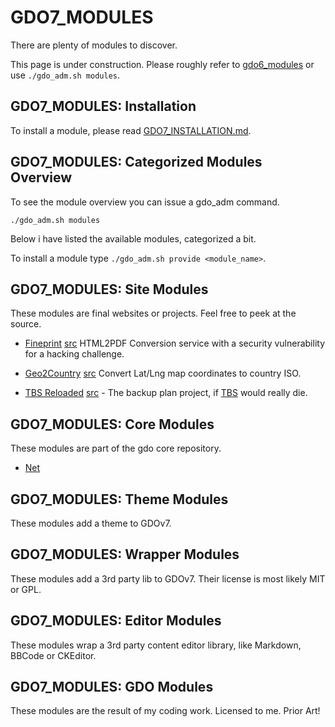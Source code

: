 # GDO7_MODULES

There are plenty of modules to discover.

This page is under construction.
Please roughly refer to
[gdo6_modules]()
or use `./gdo_adm.sh modules`.

## GDO7_MODULES: Installation

To install a module, please read [GDO7_INSTALLATION.md](GDO7_INSTALLATION.md#gdov7-installation-of-a-module).

## GDO7_MODULES: Categorized Modules Overview

To see the module overview you can issue a gdo_adm command.

    ./gdo_adm.sh modules

Below i have listed the available modules, categorized a bit.

To install a module type `./gdo_adm.sh provide <module_name>`.


## GDO7_MODULES: Site Modules

These modules are final websites or projects.
Feel free to peek at the source.

- [Fineprint](https://fineprint.phpgdo.com) [src](https://github.com/gizmore/phpgdo-fineprint) HTML2PDF Conversion service with a security vulnerability for a
hacking challenge.

- [Geo2Country](https://geo2country.phpgdo.com) [src](https://github.com/gizmore/phpgdo-geo2country) Convert Lat/Lng map coordinates to country ISO.

- [TBS Reloaded](https://tbs.wechall.net)
[src](https://github.com/gizmore/phpgdo-tbs) -
The backup plan project, if [TBS](https://bright-shadows.net) would really die.

## GDO7_MODULES: Core Modules

These modules are part of the gdo core repository.

- [Net](../GDO/Net)

## GDO7_MODULES: Theme Modules

These modules add a theme to GDOv7.

## GDO7_MODULES: Wrapper Modules

These modules add a 3rd party lib to GDOv7. Their license is most likely MIT or GPL.

## GDO7_MODULES: Editor Modules

These modules wrap a 3rd party content editor library, like Markdown, BBCode or CKEditor.

## GDO7_MODULES: GDO Modules

These modules are the result of my coding work. Licensed to me. Prior Art!
